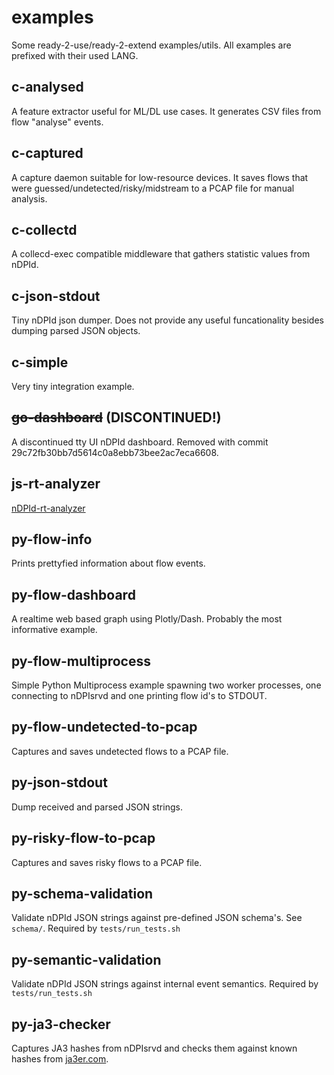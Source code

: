 # examples

Some ready-2-use/ready-2-extend examples/utils.
All examples are prefixed with their used LANG.

## c-analysed

A feature extractor useful for ML/DL use cases.
It generates CSV files from flow "analyse" events.

## c-captured

A capture daemon suitable for low-resource devices.
It saves flows that were guessed/undetected/risky/midstream to a PCAP file for manual analysis.

## c-collectd

A collecd-exec compatible middleware that gathers statistic values from nDPId.

## c-json-stdout

Tiny nDPId json dumper. Does not provide any useful funcationality besides dumping parsed JSON objects.

## c-simple

Very tiny integration example.

## ~~go-dashboard~~ (DISCONTINUED!)

A discontinued tty UI nDPId dashboard.
Removed with commit 29c72fb30bb7d5614c0a8ebb73bee2ac7eca6608.

## js-rt-analyzer

[nDPId-rt-analyzer](https://gitlab.com/verzulli/ndpid-rt-analyzer.git)

## py-flow-info

Prints prettyfied information about flow events.

## py-flow-dashboard

A realtime web based graph using Plotly/Dash.
Probably the most informative example.

## py-flow-multiprocess

Simple Python Multiprocess example spawning two worker processes, one connecting to nDPIsrvd and one printing flow id's to STDOUT.

## py-flow-undetected-to-pcap

Captures and saves undetected flows to a PCAP file.

## py-json-stdout

Dump received and parsed JSON strings.

## py-risky-flow-to-pcap

Captures and saves risky flows to a PCAP file.

## py-schema-validation

Validate nDPId JSON strings against pre-defined JSON schema's.
See `schema/`.
Required by `tests/run_tests.sh`

## py-semantic-validation

Validate nDPId JSON strings against internal event semantics.
Required by `tests/run_tests.sh`

## py-ja3-checker

Captures JA3 hashes from nDPIsrvd and checks them against known hashes from [ja3er.com](https://ja3er.com).
